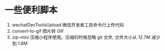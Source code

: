 # 一些便利脚本

1. wechatDevToolsUpload 微信开发者工具命令行上传代码
2. convert-to-gif 图片转 GIF
3. zip-mini 压缩小程序使用。压缩的时候忽略 git 文件, 文件大小从 12.7M 减少到 1.6M